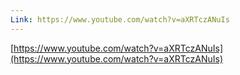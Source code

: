 ```yaml
---
Link: https://www.youtube.com/watch?v=aXRTczANuIs
---
```

[https://www.youtube.com/watch?v=aXRTczANuIs](https://www.youtube.com/watch?v=aXRTczANuIs)


